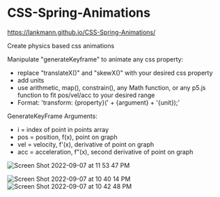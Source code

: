 # CSS-Spring-Animations
https://lankmann.github.io/CSS-Spring-Animations/

Create physics based css animations

Manipulate "generateKeyframe" to animate any css property:

* replace "translateX()" and "skewX()" with your desired css property
* add units
* use arithmetic, map(), constrain(), any Math function, or any p5.js function to fit pos/vel/acc to your desired range
* Format: 'transform: {property}(' + {argument} + '{unit});'

GenerateKeyFrame Arguments:

* i = index of point in points array
* pos = position, f(x), point on graph
* vel = velocity, f'(x), derivative of point on graph
* acc = acceleration, f"(x), second derivative of point on graph

![Screen Shot 2022-09-07 at 11 53 47 PM](https://user-images.githubusercontent.com/67165825/189054900-108b7e08-5b5c-4666-ba79-369e698a6fe1.png)

![Screen Shot 2022-09-07 at 10 40 14 PM](https://user-images.githubusercontent.com/67165825/189054721-3d510df3-28a3-4d83-a2a5-0d641dc4e2ef.png)
![Screen Shot 2022-09-07 at 10 42 48 PM](https://user-images.githubusercontent.com/67165825/189054763-7ee13820-19c1-42bf-a353-a9598e25255f.png)

